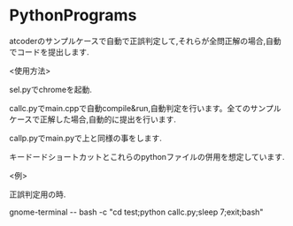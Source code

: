 # PythonPrograms
atcoderのサンプルケースで自動で正誤判定して,それらが全問正解の場合,自動でコードを提出します.

<使用方法>

sel.pyでchromeを起動.

callc.pyでmain.cppで自動compile&run,自動判定を行います。全てのサンプルケースで正解した場合,自動的に提出を行います.

callp.pyでmain.pyで上と同様の事をします.

キードードショートカットとこれらのpythonファイルの併用を想定しています.

<例>

正誤判定用の時.

gnome-terminal -- bash -c "cd test;python callc.py;sleep 7;exit;bash"
